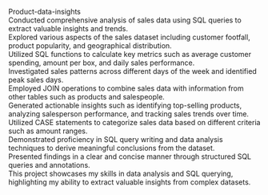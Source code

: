 Product-data-insights</br>
Conducted comprehensive analysis of sales data using SQL queries to extract valuable insights and trends.</br>
Explored various aspects of the sales dataset including customer footfall, product popularity, and geographical distribution.</br>
Utilized SQL functions to calculate key metrics such as average customer spending, amount per box, and daily sales performance.</br>
Investigated sales patterns across different days of the week and identified peak sales days.</br>
Employed JOIN operations to combine sales data with information from other tables such as products and salespeople.</br>
Generated actionable insights such as identifying top-selling products, analyzing salesperson performance, and tracking sales trends over time.</br>
Utilized CASE statements to categorize sales data based on different criteria such as amount ranges.</br>
Demonstrated proficiency in SQL query writing and data analysis techniques to derive meaningful conclusions from the dataset.</br>
Presented findings in a clear and concise manner through structured SQL queries and annotations.</br>
This project showcases my skills in data analysis and SQL querying, highlighting my ability to extract valuable insights from complex datasets.</br>
